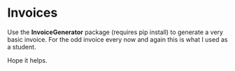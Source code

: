 # Invoices

Use the **InvoiceGenerator** package (requires pip install) to generate a very basic invoice. For the odd invoice every now and again this is what I used as a student.

Hope it helps.